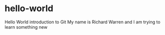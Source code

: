 # hello-world
Hello World introduction to Git
My name is Richard Warren and I am trying to learn something new
